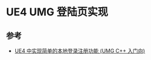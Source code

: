# UE4 UMG 登陆页实现

## 参考

- [UE4 中实现简单的本地登录注册功能 (UMG C++ 入门向)](https://www.cnblogs.com/convexwf/p/17127161.html)